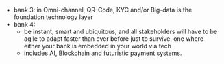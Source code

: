 - bank 3:  in Omni-channel, QR-Code, KYC and/or Big-data is the foundation technology layer
- bank 4:
	- be instant, smart and ubiquitous, and all stakeholders will have to be agile to adapt faster than ever before just to survive. one where either your bank is embedded in your world via tech
	- includes AI, Blockchain and futuristic payment systems.